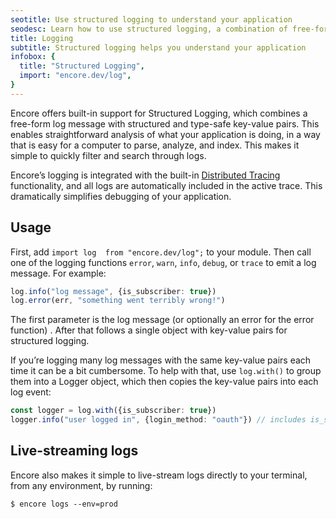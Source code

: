 ```yaml
---
seotitle: Use structured logging to understand your application
seodesc: Learn how to use structured logging, a combination of free-form log messages and type-safe key-value pairs, to understand your backend application's behavior.
title: Logging
subtitle: Structured logging helps you understand your application
infobox: {
  title: "Structured Logging",
  import: "encore.dev/log",
}
---
```


Encore offers built-in support for Structured Logging, which combines a free-form log message with structured and type-safe key-value pairs. This enables straightforward analysis of what your application is doing, in a way that is easy for a computer to parse, analyze, and index. This makes it simple to quickly filter and search through logs.

Encore’s logging is integrated with the built-in [Distributed Tracing](/docs/observability/tracing) functionality, and all logs are automatically included in the active trace. This dramatically simplifies debugging of your application.

## Usage
First, add `import log  from "encore.dev/log";` to your module. Then call one of the logging functions `error`, `warn`, `info`, `debug`, or `trace` to emit a log message. For example:

```ts
log.info("log message", {is_subscriber: true})
log.error(err, "something went terribly wrong!")
```

The first parameter is the log message (or optionally an error for the error function) . After that follows a single object with key-value pairs for structured logging.

If you’re logging many log messages with the same key-value pairs each time it can be a bit cumbersome. To help with that, use `log.with()` to group them into a Logger object, which then copies the key-value pairs into each log event:

```ts
const logger = log.with({is_subscriber: true})
logger.info("user logged in", {login_method: "oauth"}) // includes is_subscriber=true
```

## Live-streaming logs

Encore also makes it simple to live-stream logs directly to your terminal, from any environment, by running:

```
$ encore logs --env=prod
```
